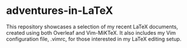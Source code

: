 # adventures-in-LaTeX
This repository showcases a selection of my recent LaTeX documents, created using both Overleaf and Vim-MiKTeX. It also includes my Vim configuration file, .vimrc, for those interested in my LaTeX editing setup.
